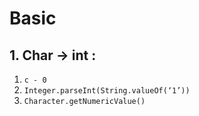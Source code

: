# Basic

## 1. Char -> int : 

1. `c - 0`
2. `Integer.parseInt(String.valueOf(‘1’))`
3. `Character.getNumericValue() `

